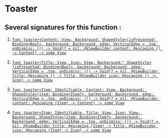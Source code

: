 # Toaster

## Several signatures for this function : 
1. [`func toaster<Content: View, Background: ShapeStyle>(isPresented: Binding<Bool>, background: Background, edge: VerticalEdge = .top, onDismiss: (() -> Void)? = nil, @ViewBuilder content: @escaping () -> Content) -> some View`](ToasterBoolContent.md)

2. [`func toaster<Title: View, Icon: View, Background:" ShapeStyle>(isPresented: Binding<Bool>, background: Background, edge: VerticalEdge = .top, onDismiss: (() -> Void)? = nil, @ViewBuilder title: @escaping () -> Title, @ViewBuilder icon: @escaping () -> Icon) -> some View`](ToasterBoolTitleIcon.md)

3. [`func toaster<Item: Identifiable, Content: View, Background: ShapeStyle>(item: Binding<Item?>, background: Background, edge: VerticalEdge = .top, onDismiss: (() -> Void)? = nil, @ViewBuilder content: @escaping (Item) -> Content) -> some View`](ToasterItemContent.md)

4. [`func toaster<Item: Identifiable, Title: View, Icon: View, Background: ShapeStyle>(item: Binding<Item?>, background: Background, edge: VerticalEdge = .top, onDismiss: (() -> Void)? = nil, @ViewBuilder title: @escaping (Item) -> Title, @ViewBuilder icon: @escaping (Item) -> Icon) -> some View`](ToasterItemTitleIcon.md)
